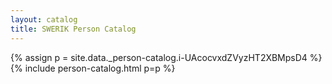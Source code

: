 ```yaml
---
layout: catalog
title: SWERIK Person Catalog
---
```

{% assign p = site.data._person-catalog.i-UAcocvxdZVyzHT2XBMpsD4 %}
{% include person-catalog.html p=p %}

